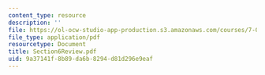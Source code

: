 ```yaml
---
content_type: resource
description: ''
file: https://ol-ocw-studio-app-production.s3.amazonaws.com/courses/7-014-introductory-biology-spring-2005/9a37141f8b89da6b8294d81d296e9eaf_Section6Review.pdf
file_type: application/pdf
resourcetype: Document
title: Section6Review.pdf
uid: 9a37141f-8b89-da6b-8294-d81d296e9eaf
---
```

